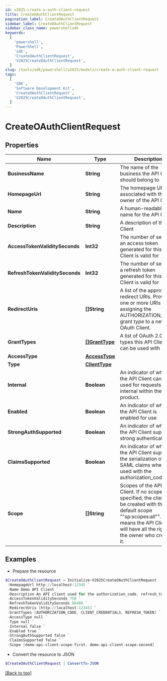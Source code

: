 ```yaml
---
id: v2025-create-o-auth-client-request
title: CreateOAuthClientRequest
pagination_label: CreateOAuthClientRequest
sidebar_label: CreateOAuthClientRequest
sidebar_class_name: powershellsdk
keywords:
  [
    'powershell',
    'PowerShell',
    'sdk',
    'CreateOAuthClientRequest',
    'V2025CreateOAuthClientRequest',
  ]
slug: /tools/sdk/powershell/v2025/models/create-o-auth-client-request
tags:
  [
    'SDK',
    'Software Development Kit',
    'CreateOAuthClientRequest',
    'V2025CreateOAuthClientRequest',
  ]
---
```


# CreateOAuthClientRequest

## Properties

| Name | Type | Description | Notes |
| --- | --- | --- | --- |
| **BusinessName** | **String** | The name of the business the API Client should belong to | [optional] |
| **HomepageUrl** | **String** | The homepage URL associated with the owner of the API Client | [optional] |
| **Name** | **String** | A human-readable name for the API Client | [required] |
| **Description** | **String** | A description of the API Client | [required] |
| **AccessTokenValiditySeconds** | **Int32** | The number of seconds an access token generated for this API Client is valid for | [required] |
| **RefreshTokenValiditySeconds** | **Int32** | The number of seconds a refresh token generated for this API Client is valid for | [optional] |
| **RedirectUris** | **[]String** | A list of the approved redirect URIs. Provide one or more URIs when assigning the AUTHORIZATION_CODE grant type to a new OAuth Client. | [optional] |
| **GrantTypes** | [**[]GrantType**](grant-type) | A list of OAuth 2.0 grant types this API Client can be used with | [required] |
| **AccessType** | [**AccessType**](access-type) |  | [required] |
| **Type** | [**ClientType**](client-type) |  | [optional] |
| **Internal** | **Boolean** | An indicator of whether the API Client can be used for requests internal within the product. | [optional] |
| **Enabled** | **Boolean** | An indicator of whether the API Client is enabled for use | [required] |
| **StrongAuthSupported** | **Boolean** | An indicator of whether the API Client supports strong authentication | [optional] |
| **ClaimsSupported** | **Boolean** | An indicator of whether the API Client supports the serialization of SAML claims when used with the authorization_code flow | [optional] |
| **Scope** | **[]String** | Scopes of the API Client. If no scope is specified, the client will be created with the default scope ""sp:scopes:all"". This means the API Client will have all the rights of the owner who created it. | [optional] |

## Examples

- Prepare the resource

```powershell
$CreateOAuthClientRequest = Initialize-V2025CreateOAuthClientRequest  -BusinessName Acme-Solar `
 -HomepageUrl http://localhost:12345 `
 -Name Demo API Client `
 -Description An API client used for the authorization_code, refresh_token, and client_credentials flows `
 -AccessTokenValiditySeconds 750 `
 -RefreshTokenValiditySeconds 86400 `
 -RedirectUris [http://localhost:12345] `
 -GrantTypes [AUTHORIZATION_CODE, CLIENT_CREDENTIALS, REFRESH_TOKEN] `
 -AccessType null `
 -Type null `
 -Internal false `
 -Enabled true `
 -StrongAuthSupported false `
 -ClaimsSupported false `
 -Scope [demo:api-client-scope:first, demo:api-client-scope:second]
```

- Convert the resource to JSON

```powershell
$CreateOAuthClientRequest | ConvertTo-JSON
```

[[Back to top]](#)
